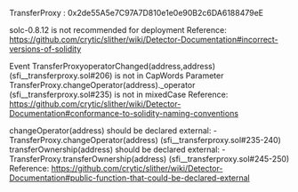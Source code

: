 TransferProxy : 0x2de55A5e7C97A7D810e1e0e90B2c6DA6188479eE

solc-0.8.12 is not recommended for deployment
Reference: https://github.com/crytic/slither/wiki/Detector-Documentation#incorrect-versions-of-solidity

Event TransferProxyoperatorChanged(address,address) (sfi__transferproxy.sol#206) is not in CapWords
Parameter TransferProxy.changeOperator(address)._operator (sfi__transferproxy.sol#235) is not in mixedCase
Reference: https://github.com/crytic/slither/wiki/Detector-Documentation#conformance-to-solidity-naming-conventions

changeOperator(address) should be declared external:
	- TransferProxy.changeOperator(address) (sfi__transferproxy.sol#235-240)
transferOwnership(address) should be declared external:
	- TransferProxy.transferOwnership(address) (sfi__transferproxy.sol#245-250)
Reference: https://github.com/crytic/slither/wiki/Detector-Documentation#public-function-that-could-be-declared-external
